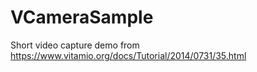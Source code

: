 VCameraSample
=============

Short video capture demo from https://www.vitamio.org/docs/Tutorial/2014/0731/35.html
